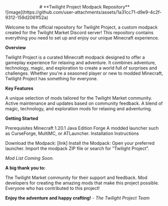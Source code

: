 
<div align="center">
# **Twilight Project Modpack Repository**
</div>
![image](https://github.com/user-attachments/assets/1a31cc71-d9e9-4c2f-9312-159d2061f52a)

Welcome to the official repository for Twilight Project, a custom modpack created for the Twilight Market Discord server! This repository contains everything you need to set up and enjoy our unique Minecraft experience.

**Overview**

Twilight Project is a curated Minecraft modpack designed to offer a gameplay experience for relaxing and adventure. It combines adventure, technology, magic, and exploration to create a world full of surprises and challenges. Whether you're a seasoned player or new to modded Minecraft, Twilight Project has something for everyone.

**Key Features**

A unique selection of mods tailored for the Twilight Market community.
Active maintenance and updates based on community feedback.
A blend of magic, technology, and exploration mods for relaxing and adventuring.

**Getting Started**

Prerequisites
Minecraft 1.20.1 Java Edition Forge 
A modded launcher such as CurseForge, MultiMC, or ATLauncher.
Installation Instructions

Download the Modpack:
[link]
Install the Modpack:
Open your preferred launcher.
Import the modpack ZIP file or search for "Twilight Project".

_Mod List_
_Coming Soon._


**A big thank you to:**

The Twilight Market community for their support and feedback.
Mod developers for creating the amazing mods that make this project possible.
Everyone who has contributed to this project!

**Enjoy the adventure and happy crafting!**
_- The Twilight Project Team_
